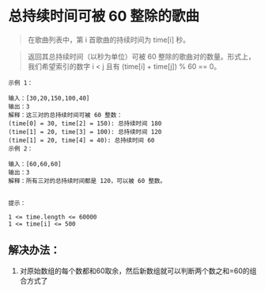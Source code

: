 # 总持续时间可被 60 整除的歌曲

> 在歌曲列表中，第 i 首歌曲的持续时间为 time[i] 秒。

> 返回其总持续时间（以秒为单位）可被 60 整除的歌曲对的数量。形式上，我们希望索引的数字  i < j 且有 (time[i] + time[j]) % 60 == 0。


```
示例 1：

输入：[30,20,150,100,40]
输出：3
解释：这三对的总持续时间可被 60 整数：
(time[0] = 30, time[2] = 150): 总持续时间 180
(time[1] = 20, time[3] = 100): 总持续时间 120
(time[1] = 20, time[4] = 40): 总持续时间 60
示例 2：

输入：[60,60,60]
输出：3
解释：所有三对的总持续时间都是 120，可以被 60 整数。
 

提示：

1 <= time.length <= 60000
1 <= time[i] <= 500
```

## 解决办法：
1. 对原始数组的每个数都和60取余，然后新数组就可以判断两个数之和=60的组合方式了
